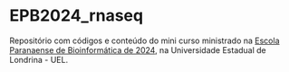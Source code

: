 # EPB2024_rnaseq
Repositório com códigos e conteúdo do mini curso ministrado na [Escola Paranaense de Bioinformática de 2024](https://www.even3.com.br/epbioinfo2024/), na Universidade Estadual de Londrina - UEL.
